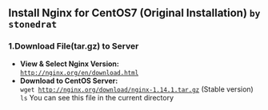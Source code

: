 ## Install Nginx for CentOS7 (Original Installation) `by stonedrat`
### 1.Download File(tar.gz) to Server
* <b>View & Select Nginx Version: </b><br>
<code>http://nginx.org/en/download.html</code><br>
* <b>Download to CentOS Server: </b><br>
<code>wget http://nginx.org/download/nginx-1.14.1.tar.gz</code> (Stable version)<br>
<code>ls</code> You can see this file in the current directory<br>